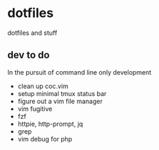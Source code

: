 # dotfiles

dotfiles and stuff

## dev to do

In the pursuit of command line only development

* clean up coc.vim
* setup minimal tmux status bar
* figure out a vim file manager
* vim fugitive
* fzf
* httpie, http-prompt, jq
* grep
* vim debug for php
